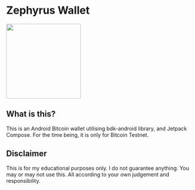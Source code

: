 # Zephyrus Wallet
<img src="https://github.com/tomashrib/zephyrus-wallet/blob/master/app/src/main/res/drawable-v24/zephyrus_wallet_logo.png" width="200">

## What is this?
This is an Android Bitcoin wallet utilising bdk-android library, and Jetpack Compose.
For the time being, it is only for Bitcoin Testnet.


## Disclaimer
This is for my educational purposes only. I do not guarantee anything. You may or may not use this. All according to your own judgement and responsibility.
